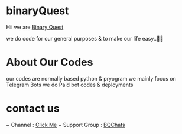 # binaryQuest
Hii 
we are [Binary Quest](https/t.me/BinaryQuest)

we do code for our general purposes & to make our life easy..🖤🖤

# About Our Codes

our codes are normally based python & pryogram 
we mainly focus on Telegram Bots
we do Paid bot codes & deployments

# contact us

~ Channel : [Click Me](t.me/binaryQuest)
~ Support Group : [BQChats](t.me/BQChats)
